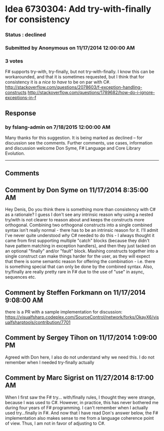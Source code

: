 # Idea 6730304: Add try-with-finally for consistency #

### Status : declined

### Submitted by Anonymous on 11/17/2014 12:00:00 AM

### 3 votes

F# supports try-with, try-finally, but not try-with-finally.
I know this can be workarounded, and that it is sometimes requested, but I think that for consistency it is a *nice to have* to be on par with C#.
http://stackoverflow.com/questions/2078603/f-exception-handling-constructs
http://stackoverflow.com/questions/1789682/how-do-i-ignore-exceptions-in-f



## Response 
### by fslang-admin on 7/18/2015 12:00:00 AM

Many thanks for this suggestion. It is being marked as declined – for discussion see the comments.
Further comments, use cases, information and discussion welcome
Don Syme, F# Language and Core Library Evolution.

------------------------
## Comments


## Comment by Don Syme on 11/17/2014 8:35:00 AM
Hey Denis,
Do you think there is something more than consistency with C# as a rationale?
I guess I don't see any intrinsic reason why using a nested try/with is not clearer to reason about and keeps the constructs more orthogonal. Combining two orthogonal constructs into a single combined syntax isn't really normal - there has to be an intrinsic reason for it. I'll admit I've never quite understood _why_ C# needed to do this - I always thought it came from first supporting multiple "catch" blocks (because they didn't have pattern matching in exception handlers), and then they just tacked on an optional "finally" and/or "fault" block.
Mashing constructs together into a single construct can make things harder for the user, as they will expect that there is some semantic reason for offering the combination - i.e. there is something special that can only be done by the combined syntax.
Also, try/finally are really pretty rare in F# due to the use of "use" in async, sequences etc.


## Comment by Steffen Forkmann on 11/17/2014 9:08:00 AM
there is a PR with a sample implementation for discussion: https://visualfsharp.codeplex.com/SourceControl/network/forks/OkayX6/visualfsharptools/contribution/7701


## Comment by Sergey Tihon on 11/17/2014 1:09:00 PM
Agreed with Don here, I also do not understand why we need this.
I do not remember when I needed try-finally actually


## Comment by Marc Sigrist on 11/27/2014 8:17:00 AM
When I first saw the F# try... with/finally rules, I thought they were strange, because I was used to C#. However, in practice, this has never bothered me during four years of F# programming. I can't remember when I actually used try...finally in F#. And now that I have read Don's answer below, the F# implementation also makes sense to me from a language coherence point of view. Thus, I am not in favor of adjusting to C#.

